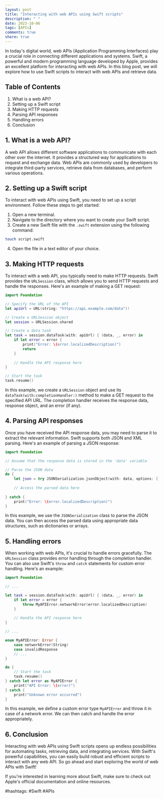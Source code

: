```yaml
---
layout: post
title: "Interacting with web APIs using Swift scripts"
description: " "
date: 2023-10-06
tags: [APIs]
comments: true
share: true
---
```


In today's digital world, web APIs (Application Programming Interfaces) play a crucial role in connecting different applications and systems. Swift, a powerful and modern programming language developed by Apple, provides an excellent platform for interacting with web APIs. In this blog post, we will explore how to use Swift scripts to interact with web APIs and retrieve data.

## Table of Contents
1. What is a web API?
2. Setting up a Swift script
3. Making HTTP requests
4. Parsing API responses
5. Handling errors
6. Conclusion

## 1. What is a web API?
A web API allows different software applications to communicate with each other over the internet. It provides a structured way for applications to request and exchange data. Web APIs are commonly used by developers to integrate third-party services, retrieve data from databases, and perform various operations.

## 2. Setting up a Swift script
To interact with web APIs using Swift, you need to set up a script environment. Follow these steps to get started:

1. Open a new terminal.
2. Navigate to the directory where you want to create your Swift script.
3. Create a new Swift file with the `.swift` extension using the following command:

```bash
touch script.swift
```

4. Open the file in a text editor of your choice.

## 3. Making HTTP requests
To interact with a web API, you typically need to make HTTP requests. Swift provides the `URLSession` class, which allows you to send HTTP requests and handle the responses. Here's an example of making a GET request:

```swift
import Foundation

// Specify the URL of the API
let apiUrl = URL(string: "https://api.example.com/data")!

// Create a URLSession object
let session = URLSession.shared

// Create a data task
let task = session.dataTask(with: apiUrl) { (data, _, error) in
    if let error = error {
        print("Error: \(error.localizedDescription)")
        return
    }
    
    // Handle the API response here
}

// Start the task
task.resume()
```

In this example, we create a `URLSession` object and use its `dataTask(with:completionHandler:)` method to make a GET request to the specified API URL. The completion handler receives the response data, response object, and an error (if any).

## 4. Parsing API responses
Once you have received the API response data, you may need to parse it to extract the relevant information. Swift supports both JSON and XML parsing. Here's an example of parsing a JSON response:

```swift
import Foundation

// Assume that the response data is stored in the 'data' variable

// Parse the JSON data
do {
    let json = try JSONSerialization.jsonObject(with: data, options: [])
    
    // Access the parsed data here
    
} catch {
    print("Error: \(error.localizedDescription)")
}
```

In this example, we use the `JSONSerialization` class to parse the JSON data. You can then access the parsed data using appropriate data structures, such as dictionaries or arrays.

## 5. Handling errors
When working with web APIs, it's crucial to handle errors gracefully. The `URLSession` class provides error handling through the completion handler. You can also use Swift's `throw` and `catch` statements for custom error handling. Here's an example:

```swift
import Foundation

// ...

let task = session.dataTask(with: apiUrl) { (data, _, error) in
    if let error = error {
        throw MyAPIError.networkError(error.localizedDescription)
    }
    
    // Handle the API response here
}

// ...

enum MyAPIError: Error {
    case networkError(String)
    case invalidResponse
    // ...
}

do {
    // Start the task
    task.resume()
} catch let error as MyAPIError {
    print("API Error: \(error)")
} catch {
    print("Unknown error occurred")
}
```

In this example, we define a custom error type `MyAPIError` and throw it in case of a network error. We can then catch and handle the error appropriately.

## 6. Conclusion
Interacting with web APIs using Swift scripts opens up endless possibilities for automating tasks, retrieving data, and integrating services. With Swift's powerful capabilities, you can easily build robust and efficient scripts to interact with any web API. So go ahead and start exploring the world of web APIs with Swift! 

If you're interested in learning more about Swift, make sure to check out Apple's official documentation and online resources.

#hashtags: #Swift #APIs